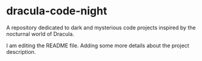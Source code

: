 # dracula-code-night
A repository dedicated to dark and mysterious code projects inspired by the nocturnal world of Dracula.


I am editing the README file. Adding some more details about the project description.
